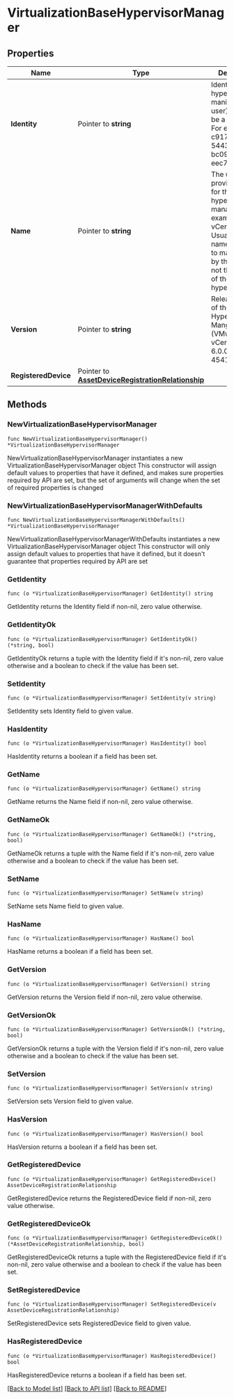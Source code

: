 # VirtualizationBaseHypervisorManager

## Properties

Name | Type | Description | Notes
------------ | ------------- | ------------- | -------------
**Identity** | Pointer to **string** | Identity of the hypervisor (not manipulated by user). It could be a UUID too. For example, c917093f-5443-4748-bc09-eec72ded7608. | [optional] [readonly] 
**Name** | Pointer to **string** | The user provided name for the hypervisor manager. For example, vCenterIreland. Usually, this name is subject to manipulation by the user. It is not the identity of the hypervisor. | [optional] 
**Version** | Pointer to **string** | Release version of the Hypervisor Manger (VMware vCenter Server 6.0.0 build-4541947). | [optional] [readonly] 
**RegisteredDevice** | Pointer to [**AssetDeviceRegistrationRelationship**](asset.DeviceRegistration.Relationship.md) |  | [optional] 

## Methods

### NewVirtualizationBaseHypervisorManager

`func NewVirtualizationBaseHypervisorManager() *VirtualizationBaseHypervisorManager`

NewVirtualizationBaseHypervisorManager instantiates a new VirtualizationBaseHypervisorManager object
This constructor will assign default values to properties that have it defined,
and makes sure properties required by API are set, but the set of arguments
will change when the set of required properties is changed

### NewVirtualizationBaseHypervisorManagerWithDefaults

`func NewVirtualizationBaseHypervisorManagerWithDefaults() *VirtualizationBaseHypervisorManager`

NewVirtualizationBaseHypervisorManagerWithDefaults instantiates a new VirtualizationBaseHypervisorManager object
This constructor will only assign default values to properties that have it defined,
but it doesn't guarantee that properties required by API are set

### GetIdentity

`func (o *VirtualizationBaseHypervisorManager) GetIdentity() string`

GetIdentity returns the Identity field if non-nil, zero value otherwise.

### GetIdentityOk

`func (o *VirtualizationBaseHypervisorManager) GetIdentityOk() (*string, bool)`

GetIdentityOk returns a tuple with the Identity field if it's non-nil, zero value otherwise
and a boolean to check if the value has been set.

### SetIdentity

`func (o *VirtualizationBaseHypervisorManager) SetIdentity(v string)`

SetIdentity sets Identity field to given value.

### HasIdentity

`func (o *VirtualizationBaseHypervisorManager) HasIdentity() bool`

HasIdentity returns a boolean if a field has been set.

### GetName

`func (o *VirtualizationBaseHypervisorManager) GetName() string`

GetName returns the Name field if non-nil, zero value otherwise.

### GetNameOk

`func (o *VirtualizationBaseHypervisorManager) GetNameOk() (*string, bool)`

GetNameOk returns a tuple with the Name field if it's non-nil, zero value otherwise
and a boolean to check if the value has been set.

### SetName

`func (o *VirtualizationBaseHypervisorManager) SetName(v string)`

SetName sets Name field to given value.

### HasName

`func (o *VirtualizationBaseHypervisorManager) HasName() bool`

HasName returns a boolean if a field has been set.

### GetVersion

`func (o *VirtualizationBaseHypervisorManager) GetVersion() string`

GetVersion returns the Version field if non-nil, zero value otherwise.

### GetVersionOk

`func (o *VirtualizationBaseHypervisorManager) GetVersionOk() (*string, bool)`

GetVersionOk returns a tuple with the Version field if it's non-nil, zero value otherwise
and a boolean to check if the value has been set.

### SetVersion

`func (o *VirtualizationBaseHypervisorManager) SetVersion(v string)`

SetVersion sets Version field to given value.

### HasVersion

`func (o *VirtualizationBaseHypervisorManager) HasVersion() bool`

HasVersion returns a boolean if a field has been set.

### GetRegisteredDevice

`func (o *VirtualizationBaseHypervisorManager) GetRegisteredDevice() AssetDeviceRegistrationRelationship`

GetRegisteredDevice returns the RegisteredDevice field if non-nil, zero value otherwise.

### GetRegisteredDeviceOk

`func (o *VirtualizationBaseHypervisorManager) GetRegisteredDeviceOk() (*AssetDeviceRegistrationRelationship, bool)`

GetRegisteredDeviceOk returns a tuple with the RegisteredDevice field if it's non-nil, zero value otherwise
and a boolean to check if the value has been set.

### SetRegisteredDevice

`func (o *VirtualizationBaseHypervisorManager) SetRegisteredDevice(v AssetDeviceRegistrationRelationship)`

SetRegisteredDevice sets RegisteredDevice field to given value.

### HasRegisteredDevice

`func (o *VirtualizationBaseHypervisorManager) HasRegisteredDevice() bool`

HasRegisteredDevice returns a boolean if a field has been set.


[[Back to Model list]](../README.md#documentation-for-models) [[Back to API list]](../README.md#documentation-for-api-endpoints) [[Back to README]](../README.md)


